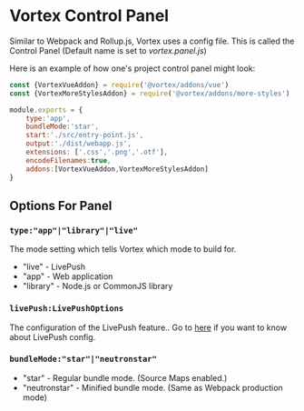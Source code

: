 Vortex Control Panel
===

Similar to Webpack and Rollup.js, Vortex uses a config file. This is called the Control Panel (Default name is set to *vortex.panel.js*)

Here is an example of how one's project control panel might look:

```javascript
const {VortexVueAddon} = require('@vortex/addons/vue')
const {VortexMoreStylesAddon} = require('@vortex/addons/more-styles')

module.exports = {
    type:'app',
    bundleMode:'star',
    start:'./src/entry-point.js',
    output:'./dist/webapp.js',
    extensions: ['.css','.png','.otf'],
    encodeFilenames:true,
    addons:[VortexVueAddon,VortexMoreStylesAddon]
}
```

## Options For Panel

### ```type:"app"|"library"|"live"```

The mode setting which tells Vortex which mode to build for.

- "live" - LivePush
- "app" - Web application
- "library" - Node.js or CommonJS library

### ```livePush:LivePushOptions```

The configuration of the LivePush feature.. Go to [here]() if you want to know about LivePush config.

### ```bundleMode:"star"|"neutronstar"```

- "star" - Regular bundle mode. (Source Maps enabled.)
- "neutronstar" - Minified bundle mode. (Same as Webpack production mode)


